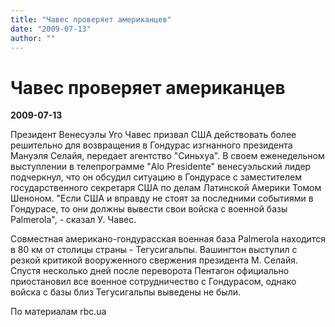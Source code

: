 ```yaml
---
title: "Чавес проверяет американцев"
date: "2009-07-13"
author: ""
---
```


# Чавес проверяет американцев

**2009-07-13** 

Президент Венесуэлы Уго Чавес призвал США действовать более решительно для возвращения в Гондурас изгнанного президента Мануэля Селайя, передает агентство "Синьхуа". В своем еженедельном выступлении в телепрограмме "Alo Presidente" венесуэльский лидер подчеркнул, что он обсудил ситуацию в Гондурасе с заместителем государственного секретаря США по делам Латинской Америки Томом Шеноном. "Если США и вправду не стоят за последними событиями в Гондурасе, то они должны вывести свои войска с военной базы Palmerola", - сказал У. Чавес.

Совместная американо-гондурасская военная база Palmerola находится в 80 км от столицы страны - Тегусигальпы. Вашингтон выступил с резкой критикой вооруженного свержения президента М. Селайя. Спустя несколько дней после переворота Пентагон официально приостановил все военное сотрудничество с Гондурасом, однако войска с базы близ Тегусигальпы выведены не были.

По материалам rbc.ua